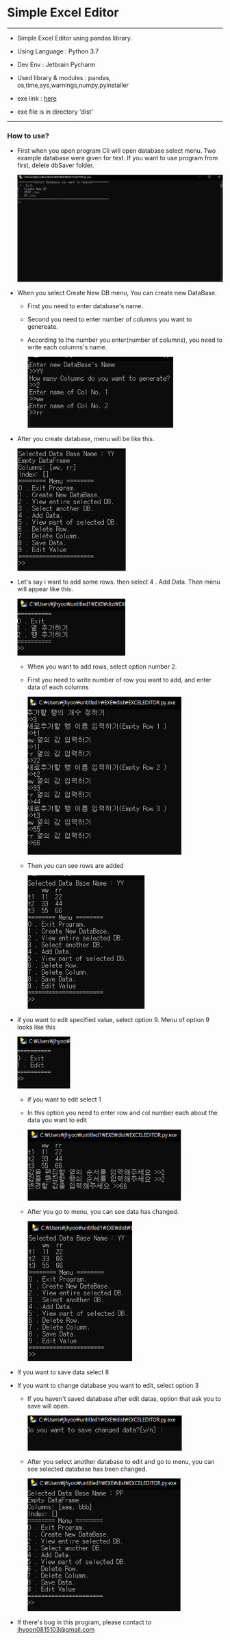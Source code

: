 Simple Excel Editor
===
***
- Simple Excel Editor using pandas library.

- Using Language : Python 3.7

- Dev Env : Jetbrain Pycharm

- Used library & modules : pandas, os,time,sys,warnings,numpy,pyinstaller

- exe link : [here](https://drive.google.com/open?id=14cZh265q9hwrnnkNOqq_atpaaAErUyqH)

- exe file is in directory 'dist'
***

### How to use?


- First when you open program Cli will open database select menu. Two example database were given for test. If you want to use program from first, delete dbSaver folder.

    ![img](ExcelEditorimg/1.PNG)

- When you select Create New DB menu, You can create new DataBase.

    - First you need to enter database's name.

    - Second you need to enter number of columns you want to genereate.

    - According to the number you enter(number of columns), you need to write each columns's name.

        ![img](ExcelEditorimg/2.PNG)

- After you create database, menu will be like this.

    ![img](ExcelEditorimg/3.PNG)

- Let's say i want to add some rows. then select 4 . Add Data. Then menu will appear like this.

    ![img](ExcelEditorimg/4.PNG)

    - When you want to add rows, select option number 2.

    - First you need to write number of row you want to add, and enter data of each columns

        ![img](ExcelEditorimg/5.PNG)
    
    - Then you can see rows are added

        ![img](ExcelEditorimg/6.PNG)

- if you want to edit specified value, select option 9. Menu of option 9 looks like this

    ![img](ExcelEditorimg/7.PNG)

    - if you want to edit select 1

    - In this option you need to enter row and col number each about the data you want to edit

        ![img](ExcelEditorimg/8.PNG)

    - After you go to menu, you can see data has changed.

        ![img](ExcelEditorimg/9.PNG)
    
- If you want to save data select 8

- If you want to change database you want to edit, select option 3

    - If you haven't saved database after edit datas, option that ask you to save will open.

        ![img](ExcelEditorimg/10.PNG)
    
    - After you select another database to edit and go to menu, you can see selected database has been changed.

        ![img](ExcelEditorimg/11.PNG)


- If there's bug in this program, please contact to jhyoon0815103@gmail.com


